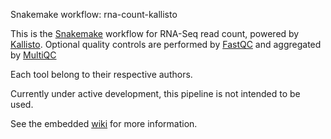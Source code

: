 Snakemake workflow: rna-count-kallisto

This is the [Snakemake](https://academic.oup.com/bioinformatics/article/28/19/2520/290322) workflow for RNA-Seq read count, powered by [Kallisto](https://pachterlab.github.io/kallisto/). Optional quality controls are performed by [FastQC](https://www.bioinformatics.babraham.ac.uk/projects/fastqc/) and aggregated by [MultiQC](https://academic.oup.com/bioinformatics/article/32/19/3047/2196507)

Each tool belong to their respective authors.

Currently under active development, this pipeline is not intended to be used.

See the embedded [wiki](https://github.com/gustaveroussy/rna-count-kallisto/wiki) for more information.
